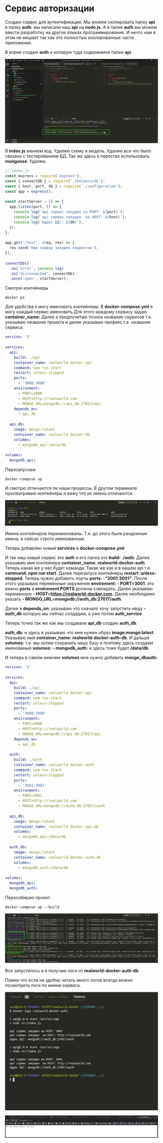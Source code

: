 # Сервис авторизации

Создаю сервис для аутентификации. Мы можем скопировать папку **api** в папку **auth**. мы напасали наш **api** на **node.js**. А в папке **auth** мы можем ввести разработку на других языках программирования. И ничто нам в этом не мешает так как это полностью изолированные части приложения.

В корне создаю **auth** и копирую туда содержимое папки **api**.

![](img/063.png)

В **index.js** меняем код. Удаляю схему и модель. Удаляю все что было связано с тестированием БД. Так же здесь я перестал использовать **mongoose**. Удаляю.

```js
// index.js
const express = require('express');
const { connectDb } = require('./helpers/db');
const { host, port, db } = require('./configuration');
const app = express();

const startServer = () => {
  app.listen(port, () => {
    console.log(`api сервис запущен на PORT: ${port}`);
    console.log(`api сервис запущен  на HOST: ${host}`);
    console.log(`Адрес БД!: ${db}`);
  });
};

app.get('/test', (req, res) => {
  res.send('Наш сервер запущен корректно');
});

connectDb()
  .on('error', console.log)
  .on('disconnected', connectDb)
  .once('open', startServer);
```

Смотрю контейнеры

```shell
docker ps
```

Для удобства я могу именовать контейнеры. В **docker-compose.yml** я могу каждый сервис именовать.Для этого каждому сервису задаю **container_name:** Далее я предпочитаю точное название сервисов т.е. указываю название проекта и далее указываю префикс т.е. название сервиса.

```yml
version: '3'

services:
  api:
    build: ./api
    container_name: realworld-docker-api
    command: npm run start
    restart: unless-stopped
    ports:
      - '3000:3000'
    environment:
      - PORT=3000
      - HOST=http://realworld.com
      - MONGO_URL=mongodb://api_db:27017/api
    depends_on:
      - api_db

  api_db:
    image: mongo:latest
    container_name: realworld-docker-db
    volumes:
      - mongodb_api:/data/db

volumes:
  mongodb_api:
```

Перезапускаю

```shell
docker-compose up
```

И смотрю отличаются ли наши процессы. В другом терминале просматриваю контейнеры и вижу что их имена отличаются.

![](img/064.png)

Имена контейнеров переименованы. Т.е. до этого были рандомные имена, а сейсас строго именованные.

Теперь добавляю новый **services** в **docker-compose.yml**

И так наш новый сервис это **auth** и его папка это **build: ./auth**. Далее указываю имя контейнера **container_name: realworld-docker-auth**. Теперь какая же у нас будет команда. Такая же как и в нашем api т.е. **command: npm run start**.
Далее перезапуск контейнеры **restart: unless-stopped**. Теперь нужно добавить порты **ports: -"3001:3001"**. После этого указываю переменные окружения **enviroment: - PORT=3001**. это важно **ports** и **enviroment PORTS** должны совпадать. Далее указываю переменную **- HOST=https://realworld-docker.com**. Далее необходимо указать **- MONGO_URL=mongodb://auth_db:27017/auth**.

Далее в **depends_on:** указываю что сначало хочу запустить нашу **- auth_db** которую мы сейчас создадим, а уже потом **auth_service**.

Теперь точно так же как мы создавали **api_db** создаю **auth_db**.

**auth_db:** и здесь я указываю что мне нужен образ **image:mongo:latest**. Указываю имя **container_name: realworld-docker-auth-db**. И дальше **volumes:** т.е. мы хотим сохранить нашу базу и поэтому здесь создаем именованый **volumes: - mongodb_auth:** и здесь тоже будет **/data/db**.

И теперь в самом нижнем **volumes** мне нужно добавить **mongo_dbauth:**

```yml
version: '3'

services:
  api:
    build: ./api
    container_name: realworld-docker-api
    command: npm run start
    restart: unless-stopped
    ports:
      - '3000:3000'
    environment:
      - PORT=3000
      - HOST=http://realworld.com
      - MONGO_URL=mongodb://api_db:27017/api
    depends_on:
      - api_db

  auth:
    build: ./auth
    container_name: realworld-docker-auth
    command: npm run start
    restart: unless-stopped
    ports:
      - '3001:3001'
    environment:
      - PORT=3001
      - HOST=http://realworld.com
      - MONGO_URL=mongodb://auth_db:27017/auth

  api_db:
    image: mongo:latest
    container_name: realworld-docker-api-db
    volumes:
      - mongodb_api:/data/db

  auth_db:
    image: mongo:latest
    container_name: realworld-docker-auth-db
    volumes:
      - mongodb_auth:/data/db

volumes:
  mongodb_api:
  mongodb_auth:
```

Пересобираю проект

```shell
docker-compose up --build
```

![](img/065.png)

Все запустилось и я получаю логи от **realworld-docker-auth-db**

Помни что если не удобно читать много логов всегда можно посмотреть логи по имени сервиса.

![](img/066.png)

![](img/067.png)

